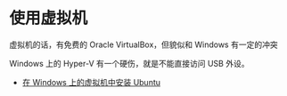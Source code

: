 # 使用虚拟机

虚拟机的话，有免费的 Oracle VirtualBox，但貌似和 Windows 有一定的冲突

Windows 上的 Hyper-V 有一个硬伤，就是不能直接访问 USB 外设。

- [在 Windows 上的虚拟机中安装 Ubuntu](./try-ubuntu-on-windows.md)

